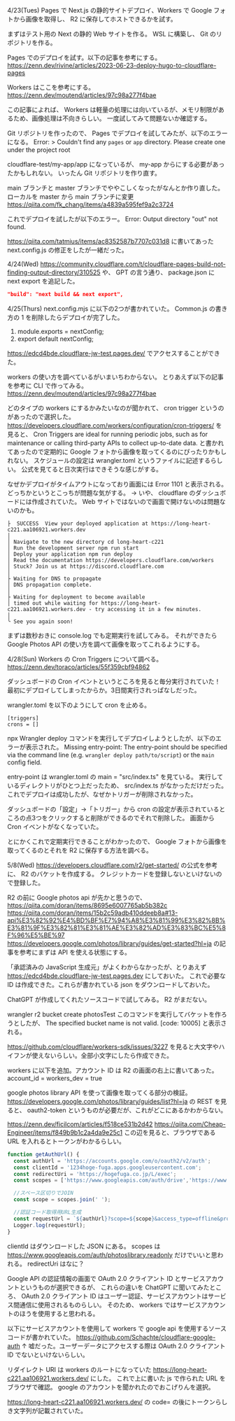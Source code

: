4/23(Tues)
Pages で Next.js の静的サイトデプロイ、Workers で Google フォトから画像を取得し、 R2 に保存してホストできるかを試す。

まずはテスト用の Next の静的 Web サイトを作る。
WSL に構築し、 Git のリポジトリを作る。

Pages でのデプロイを試す。以下の記事を参考にする。
https://zenn.dev/rivine/articles/2023-06-23-deploy-hugo-to-cloudflare-pages

Workers はここを参考にする。
https://zenn.dev/moutend/articles/97c98a277f4bae

この記事によれば、 Workers は軽量の処理には向いているが、メモリ制限があるため、画像処理は不向きらしい。
一度試してみて問題ないか確認する。

Git リポジトリを作ったので、 Pages でデプロイを試してみたが、以下のエラーになる。
Error: > Couldn't find any `pages` or `app` directory. Please create one under the project root

cloudflare-test/my-app/app になっているが、 my-app からにする必要があったかもしれない。
いったん Git リポジトリを作り直す。

main ブランチと master ブランチでややこしくなったがなんとか作り直した。
ローカルを master から main ブランチに変更
https://qiita.com/fk_chang/items/a4839a595fef9a2c3724

これでデプロイを試したが以下のエラー。
Error: Output directory "out" not found.

https://qiita.com/tatmius/items/ac8352587b7707c031d8
に書いてあった next.config.js の修正をしたが一緒だった。

4/24(Wed)
https://community.cloudflare.com/t/cloudflare-pages-build-not-finding-output-directory/310525
や、 GPT の言う通り、 package.json に next export を追記した。

```json
"build": "next build && next export",
```

4/25(Thurs)
next.config.mjs に以下の2つが書かれていた。 Common.js の書き方の 1 を削除したらデプロイが完了した。
1. module.exports = nextConfig;
2. export default nextConfig;

https://edcd4bde.cloudflare-jw-test.pages.dev/
でアクセスすることができた。

workers の使い方を調べているがいまいちわからない。
とりあえず以下の記事を参考に CLI で作ってみる。
https://zenn.dev/moutend/articles/97c98a277f4bae

どのタイプの workers にするかみたいなのが聞かれて、 cron trigger というのがあったので選択した。
https://developers.cloudflare.com/workers/configuration/cron-triggers/ を見ると、
Cron Triggers are ideal for running periodic jobs, such as for maintenance or calling third-party APIs to collect up-to-date data.
と書かれてあったので定期的に Google フォトから画像を取ってくるのにぴったりかもしれない。
スケジュールの設定は wrangler.toml というファイルに記述するらしい。
公式を見てると日次実行はできそうな感じがする。

なぜかデプロイがタイムアウトになっており画面には Error 1101 と表示される。
どっちかというとこっちが問題な気がする。
→ いや、 cloudflare のダッシュボードには作成されていた。 Web サイトではないので画面で開けないのは問題ないのかも。

```
├  SUCCESS  View your deployed application at https://long-heart-c221.aa106921.workers.dev
│ 
│ Navigate to the new directory cd long-heart-c221
│ Run the development server npm run start
│ Deploy your application npm run deploy
│ Read the documentation https://developers.cloudflare.com/workers
│ Stuck? Join us at https://discord.cloudflare.com
│ 
├ Waiting for DNS to propagate 
│ DNS propagation complete.
│ 
├ Waiting for deployment to become available 
│ timed out while waiting for https://long-heart-c221.aa106921.workers.dev - try accessing it in a few minutes.
│ 
╰ See you again soon! 
```

まずは数秒おきに console.log でも定期実行を試してみる。
それができたら Google Photos API の使い方を調べて画像を取ってこれるようにする。

4/28(Sun)
Workers の Cron Triggers について調べる。
https://zenn.dev/toraco/articles/55f359cbf94862

ダッシュボードの Cron イベントというところを見ると毎分実行されていた！
最初にデプロイしてしまったからか。3日間実行されっぱなしだった。

wrangler.toml を以下のようにして cron を止める。
```
[triggers]
crons = []
```

npx Wrangler deploy コマンドを実行してデプロイしようとしたが、以下のエラーが表示された。
Missing entry-point: The entry-point should be specified via the command line (e.g. `wrangler deploy path/to/script`) or the `main` config field.

entry-point は wrangler.toml の main = "src/index.ts" を見ている。
実行しているディレクトリがひとつ上だったため、 src/index.ts がなかっただけだった。
これでデプロイは成功したが、なぜかトリガーが削除されなかった。

ダッシュボードの「設定」→「トリガー」から cron の設定が表示されているところの点3つをクリックすると削除ができるのでそれで削除した。
画面から Cron イベントがなくなっていた。

とにかくこれで定期実行できることがわかったので、 Google フォトから画像を取ってくるのとそれを R2 に保存する方法を調べる。

5/8(Wed)
https://developers.cloudflare.com/r2/get-started/
の公式を参考に、 R2 のバケットを作成する。
クレジットカードを登録しないといけないので登録した。

R2 の前に Google photos api が先かと思うので、
https://qiita.com/doran/items/8695e6007765ab5b382c
https://qiita.com/doran/items/15b2c59adb410ddeeb8a#13-api%E3%82%92%E4%BD%BF%E7%94%A8%E3%81%99%E3%82%8B%E3%81%9F%E3%82%81%E3%81%AE%E3%82%AD%E3%83%BC%E5%8F%96%E5%BE%97
https://developers.google.com/photos/library/guides/get-started?hl=ja
の記事を参考にまずは API を使える状態にする。

「承認済みの JavaScript 生成元」がよくわからなかったが、とりあえず https://edcd4bde.cloudflare-jw-test.pages.dev にしておいた。
これで必要な ID は作成できた。これらが書かれている json をダウンロードしておいた。

ChatGPT が作成してくれたソースコードで試してみる。
R2 がまだない。

wrangler r2 bucket create photosTest
このコマンドを実行してバケットを作ろうとしたが、
The specified bucket name is not valid. [code: 10005]
と表示される。

https://github.com/cloudflare/workers-sdk/issues/3227
を見ると大文字やハイフンが使えないらしい。全部小文字にしたら作成できた。

workers に以下を追加。アカウント ID は R2 の画面の右上に書いてあった。
account_id = 
workers_dev = true

google photos library API を使って画像を取ってくる部分の検証。
https://developers.google.com/photos/library/guides/list?hl=ja
の REST を見ると、 oauth2-token というものが必要だが、これがどこにあるかわからない。

https://zenn.dev/ficilcom/articles/f518ce531b2d42
https://qiita.com/Cheap-Engineer/items/f849b9b1c2a4da9e25c1
この辺を見ると、ブラウザである URL を入れるとトークンがわかるらしい。

```js
function getAuthUrl() {
  const authUrl = 'https://accounts.google.com/o/oauth2/v2/auth';
  const clientId = '1234hoge-fuga.apps.googleusercontent.com';
  const redirectUri = 'https://hogefuga.co.jp/L/exec';
  const scopes = ['https://www.googleapis.com/auth/drive','https://www.googleapis.com/auth/spreadsheets','https://www.googleapis.com/auth/script.external_request'];

  //スペース区切りでJOIN
  const scope = scopes.join(' ');

  //認証コード取得用URL生成
  const requestUrl = `${authUrl}?scope=${scope}&access_type=offline&prompt=consent&include_granted_scope=true&response_type=code&redirect_uri=${redirectUri}&client_id=${clientId}`;
  Logger.log(requestUrl);
}
```

clientId はダウンロードした JSON にある。
scopes は https://www.googleapis.com/auth/photoslibrary.readonly だけでいいと思われる。
redirectUri はなに？

Google API の認証情報の画面で OAuth 2.0 クライアント ID とサービスアカウントというものが選択できるが、
これらの違いを ChatGPT に聞いてみたところ、
OAuth 2.0 クライアント ID はユーザー認証、サービスアカウントはサービス間通信に使用されるものらしい。
そのため、 workers ではサービスアカウントのほうを使用すると思われる。

以下にサービスアカウントを使用して workers で google api を使用するソースコードが書かれていた。
https://github.com/Schachte/cloudflare-google-auth
↑
嘘だった。ユーザーデータにアクセスする際は OAuth 2.0 クライアント ID でないといけないらしい。

リダイレクト URI は workers のルートになっていた https://long-heart-c221.aa106921.workers.dev/ にした。
これで上に書いた js で作られた URL をブラウザで確認。
google のアカウントを聞かれたのでおこげりんを選択。

https://long-heart-c221.aa106921.workers.dev/ の code= の後にトークンらしき文字列が記載されていた。
